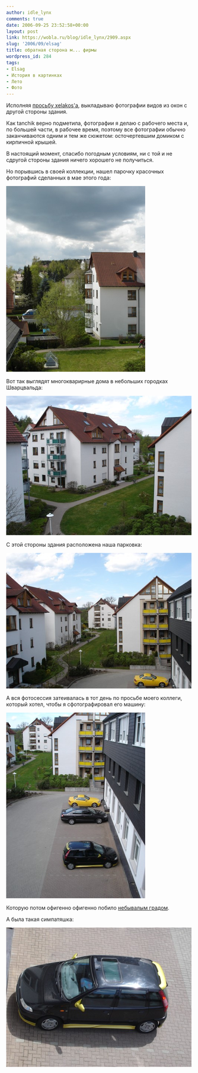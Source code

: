 ```yaml
---
author: idle_lynx
comments: true
date: 2006-09-25 23:52:58+00:00
layout: post
link: https://wobla.ru/blog/idle_lynx/2909.aspx
slug: '2006/09/elsag'
title: обратная сторона м... фирмы
wordpress_id: 284
tags:
- Elsag
- История в картинках
- Лето
- Фото
---
```


Исполняя [просьбу xelakos'а](https://wobla.ru/blog/idle_lynx/2908.aspx), выкладываю фотографии видов из окон с другой стороны здания.

Как tanchik верно подметила, фотографии я делаю с рабочего места и, по большей части, в рабочее время, поэтому все фотографии обычно заканчиваются одним и тем же сюжетом: осточертевшим домиком с кирпичной крышей.

В настоящий момент, спасибо погодным условиям, ни с той и не сдругой стороны здания ничего хорошего не получиться.

Но порывшись в своей коллекции, нашел парочку красочных фотографий сделанных в мае этого года:

![From Elsag’s window](images/2007/05/55b6046f-46f1-4a93-b3ca-ee5fe0e798d9.jpg)

Вот так выглядят многокварирные дома в небольших городках Шварцвальда:

![From Elsag’s window](images/2007/05/fa714353-4c4e-4c48-b157-60d3f49d63b2.jpg)

С этой стороны здания расположена наша парковка:

![From Elsag’s window](images/2007/05/b5225756-54b2-4903-97a3-626837a43069.jpg)

А вся фотосессия затеивалась в тот день по просьбе моего коллеги, который хотел, чтобы я сфотографировал его машину:

![From Elsag’s window](images/2007/05/15a312a0-592c-4128-b851-022475b20b51.jpg)

Которую потом офигенно офигенно побило [небывалым градом](/2006/06/15-min).

А была такая симпатяшка:

![Oleg’s car](images/2007/05/40f45977-36b4-49cd-9783-af04c3795502.jpg)
